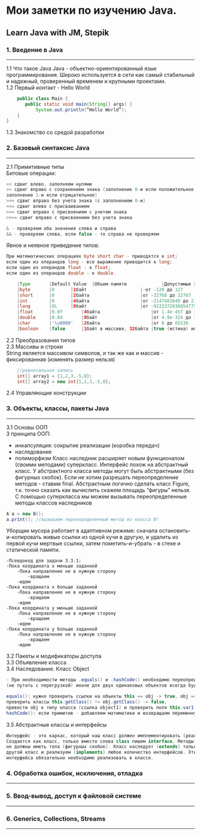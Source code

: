 # Мои заметки по изучению Java.  
## Learn Java with JM, Stepik  

### 1. Введение в Java
---
1.1 Что такое Java
Java - объектно-ориентированный язык программирования. Широко используется в сети как самый стабильный и надежный, проверенный временем и крупными проектами.  
1.2 Первый контакт - Hello World  
```java  
    public class Main {
       public static void main(String[] args) {
           System.out.println(“Hello World”);
    }
}
```  
1.3 Знакомство со средой разработки  

### 2. Базовый синтаксис Java  
---
2.1 Примитивные типы    
Битовые операции:
```java  
<< сдвиг влево, заполняем нулями
>> сдвиг вправо с сохранением знака (заполнение 0-и если положительное, 
заполнение 1-и если отрицательное)
>>> сдвиг вправо без учета знака (с заполнением 0-и)
<<= сдвиг влево с присваиванием
>>= сдвиг вправо с присвоением с учетом знака
>>>= сдвиг вправо с присвоением без учета знака
```
```java  
& - проверяем оба значения слева и справа
&& - проверяем слева, если false - то справа не проверяем
```
Явное и неявное приведение типов:
```java  
При математических операциях byte short char - приводятся к int; 
если один из операндов long - все выражение приводится к long; 
если один из операндов float - к float; 
если один из операндов double - к double.
```   

```java
	|Type		|Default Value	|Объем памяти             |Допустимые значения                              |
	|byte		|0		|1байт	                  |-от -128 до 127                                  |
	|short		|0		|2байта	                  |от -32768 до 32767                               |
	|int		|0		|4байта                   |от -2147483648 до 2147483647                     |
	|long		|0L		|8байт                    |от -9223372036854775808L до 9223372036854775807L |
	|float 		|0.0f		|4байта                   |от 1.4e-45f до 3.4e+38f                          |
	|double		|0.0d		|8байт                    |от 4.9e-324 до 1.7e+308                          |
	|char		|'\u0000'	|2байта                   |от 0 до 65536                                    |
	|boolean	|false		|1байт в массиве, 32байта |true (истина) или false (ложь)                   |
```
2.2 Преобразования типов  
2.3 Массивы и строки  
String является массивом символов, и так же как и массив - фиксированная (изменять размер нельзя)
```java 
	//равносильная запись  
	int[] array1 = {1,2,3,-5,0};  
	int[] array2 = new int{1,2,3,-5,0};
```
2.4 Управляющие конструкции

### 3. Объекты, классы, пакеты Java  
---
3.1 Основы ООП     
3 принципа ООП:  
- инкапсуляция: сокрытие реализации (коробка передач)  
- наследование  
- полиморфизм
Класс наследник расширяет новым функционалом (своими методами) суперкласс.
Интерфейс похож на абстрактный класс. У абстрактного класса методы могут быть абстрактными (без фигурных скобок). Если не хотим разрешать переопределение методов - ставим final. Абстрактным логично сделать класс Figure, т.к. точно сказать как вычислить скажем площадь “фигуры” нельзя.   
С помощью суперкласса мы можем вызывать переопределенные методы классов наследников
```java  
А а = new B();
a.print(); //вызываем переопределенный метод из класса B!
```  
  
Уборщик мусора работает в адаптивном режиме: сначала остановить-и-копировать живые ссылки из одной кучи в другую, и удалить из первой кучи мертвые ссылки, затем пометить-и-убрать - в стеке и статической памяти.  
```  
-Псевдокод для задачи 3.3.1:  
-Пока координата х меньше заданной
	-Пока направление не в нужную сторону
		-вращаем
	-идем
-Пока координата х больше заданной
	-Пока направление не в нужную сторону
		-вращаем
	-идем
-Пока координата y меньше заданной
	-Пока направление не в нужную сторону
		-вращаем
	-идем
-Пока координата y больше заданной
	-Пока направление не в нужную сторону
		-вращаем
	-идем
```  

3.2 Пакеты и модификаторы доступа  
3.3 Объявление класса  
3.4 Наследование. Класс Object  
```java
- При необходимости методы .equals() и .hashCode() необходимо переопределять @override  
(не путать с перегрузкой) иначе для двух одинаковых объектов всегда будет false
```  
```java  
equals(): нужно проверить ссылки на объекты this == obj -> true, obj == null -> false, 
проверить классы this.getClass() != obj.getClass() -> false, 
привести obj к типу класса (ссылка object1) и проверить поля this.var1 == object1.var1.
hashCode(): если примитив - добавляем матиматики и возвращаем переменную.  
```  

3.5 Абстрактные классы и интерфейсы  
```java  
Интерфейс - это каркас, который наш класс должен имплементировать (реализовать). 
Создается как класс, только вместо слова class пишем interface. Методы в интерфейсе 
не должны иметь тела (фигурных скобок). Класс наследует (extends) только один 
другой класс и реализуем (implements) любое количество интерфейсов. Эти методы 
интерфейса обязательно необходимо реализовать в классе.
```  

### 4. Обработка ошибок, исключения, отладка
---

### 5. Ввод-вывод, доступ к файловой системе
---

### 6. Generics, Collections, Streams
---
 
